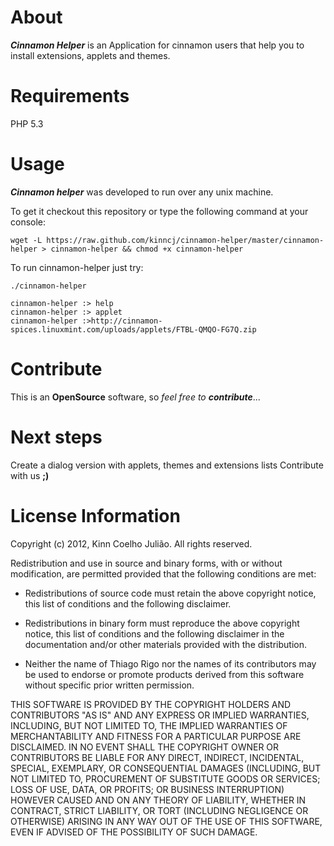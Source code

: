 About
===================

 _**Cinnamon Helper**_ is an Application for cinnamon users that help you to install extensions, applets and themes.
 
Requirements
===================

 PHP 5.3 

Usage
===================

 _**Cinnamon helper**_ was developed to run over any unix machine.
 
 To get it checkout this repository or type the following command at your console:
 
    wget -L https://raw.github.com/kinncj/cinnamon-helper/master/cinnamon-helper > cinnamon-helper && chmod +x cinnamon-helper
  
 To run cinnamon-helper just try:
  
    ./cinnamon-helper

    cinnamon-helper :> help
    cinnamon-helper :> applet
    cinnamon-helper :>http://cinnamon-spices.linuxmint.com/uploads/applets/FTBL-QMQO-FG7Q.zip
 

Contribute
===================

 This is an **OpenSource** software, so _feel free to **contribute**_...
 
Next steps
===================

 Create a dialog version with applets, themes and extensions lists
  Contribute with us **;)**
  
License Information
===================

Copyright (c) 2012, Kinn Coelho Julião.
All rights reserved.

Redistribution and use in source and binary forms, with or without modification,
are permitted provided that the following conditions are met:

* Redistributions of source code must retain the above copyright notice,
this list of conditions and the following disclaimer.

* Redistributions in binary form must reproduce the above copyright notice,
this list of conditions and the following disclaimer in the documentation
and/or other materials provided with the distribution.

* Neither the name of Thiago Rigo nor the names of its
contributors may be used to endorse or promote products derived from this
software without specific prior written permission.

THIS SOFTWARE IS PROVIDED BY THE COPYRIGHT HOLDERS AND CONTRIBUTORS "AS IS" AND
ANY EXPRESS OR IMPLIED WARRANTIES, INCLUDING, BUT NOT LIMITED TO, THE IMPLIED
WARRANTIES OF MERCHANTABILITY AND FITNESS FOR A PARTICULAR PURPOSE ARE
DISCLAIMED. IN NO EVENT SHALL THE COPYRIGHT OWNER OR CONTRIBUTORS BE LIABLE FOR
ANY DIRECT, INDIRECT, INCIDENTAL, SPECIAL, EXEMPLARY, OR CONSEQUENTIAL DAMAGES
(INCLUDING, BUT NOT LIMITED TO, PROCUREMENT OF SUBSTITUTE GOODS OR SERVICES;
LOSS OF USE, DATA, OR PROFITS; OR BUSINESS INTERRUPTION) HOWEVER CAUSED AND ON
ANY THEORY OF LIABILITY, WHETHER IN CONTRACT, STRICT LIABILITY, OR TORT
(INCLUDING NEGLIGENCE OR OTHERWISE) ARISING IN ANY WAY OUT OF THE USE OF THIS
SOFTWARE, EVEN IF ADVISED OF THE POSSIBILITY OF SUCH DAMAGE.    
